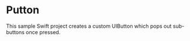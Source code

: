 # Putton

This sample Swift project creates a custom UIButton which pops out sub-buttons once pressed.
